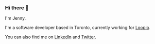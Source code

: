 ### Hi there 👋

I'm Jenny.

I'm a software developer based in Toronto, currently working for [Loopio](https://loopio.com/).

You can also find me on [LinkedIn](https://www.linkedin.com/in/jenny-graham-jones/) and [Twitter](https://twitter.com/jgjwrites/).
